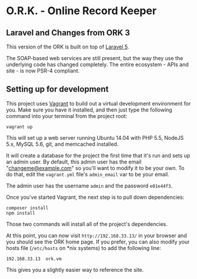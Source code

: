 # O.R.K. - Online Record Keeper

## Laravel and Changes from ORK 3

This version of the ORK is built on top of [Laravel 5](https://www.laravel.com).

The SOAP-based web services are still present, but the way they use the underlying code has changed completely. The entire ecosystem - APIs and site - is now PSR-4 compliant.

## Setting up for development

This project uses [Vagrant](http://www.vagrantup.com) to build out a virtual development environment for you. Make sure you have it installed, and then just type the following command into your terminal from the project root:

```
vagrant up
```

This will set up a web server running Ubuntu 14.04 with PHP 5.5, NodeJS 5.x, MySQL 5.6, git, and memcached installed. 

It will create a database for the project the first time that it's run and sets up an admin user. By default, this admin user has the email "changeme@example.com" so you'll want to modify it to be your own. To do that, edit the `vagrant.yml` file's `admin_email` var to be your email.

The admin user has the username `admin` and the password `e01e44f3`.

Once you've started Vagrant, the next step is to pull down dependencies:

```
composer install
npm install
```

Those two commands will install all of the project's dependencies.

At this point, you can now visit `http://192.168.33.13/` in your browser and you should see the ORK home page. If you prefer, you can also modify your hosts file (`/etc/hosts` on *nix systems) to add the following line:

```
192.168.33.13  ork.vm
```

This gives you a slightly easier way to reference the site.
